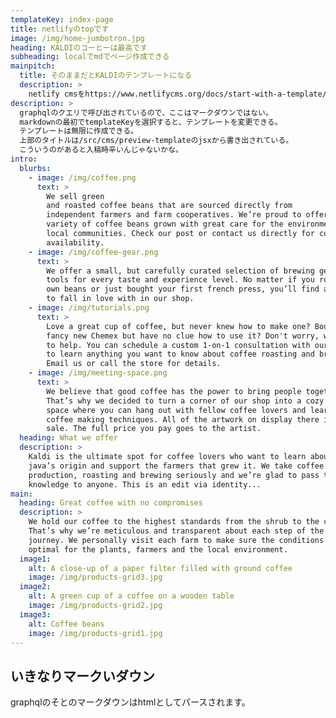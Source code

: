```yaml
---
templateKey: index-page
title: netlifyのtopです
image: /img/home-jumbotron.jpg
heading: KALDIのコーヒーは最高です
subheading: localでmdでページ作成できる
mainpitch:
  title: そのままだとKALDIのテンプレートになる
  description: >
    netlify cmsをhttps://www.netlifycms.org/docs/start-with-a-template/からスタートすると、github accountに紐付けして、リポジトリが作成される。
description: > 
  graphqlのクエリで呼び出されているので、ここはマークダウンではない。
  markdownの最初でtemplateKeyを選択すると、テンプレートを変更できる。
  テンプレートは無限に作成できる。
  上部のタイトルは/src/cms/preview-templateのjsxから書き出されている。
  こういうのがあると入稿時辛いんじゃないかな。  
intro:
  blurbs:
    - image: /img/coffee.png
      text: >
        We sell green  
        and roasted coffee beans that are sourced directly from
        independent farmers and farm cooperatives. We’re proud to offer a
        variety of coffee beans grown with great care for the environment and
        local communities. Check our post or contact us directly for current
        availability.
    - image: /img/coffee-gear.png
      text: >
        We offer a small, but carefully curated selection of brewing gear and
        tools for every taste and experience level. No matter if you roast your
        own beans or just bought your first french press, you’ll find a gadget
        to fall in love with in our shop.
    - image: /img/tutorials.png
      text: >
        Love a great cup of coffee, but never knew how to make one? Bought a
        fancy new Chemex but have no clue how to use it? Don't worry, we’re here
        to help. You can schedule a custom 1-on-1 consultation with our baristas
        to learn anything you want to know about coffee roasting and brewing.
        Email us or call the store for details.
    - image: /img/meeting-space.png
      text: >
        We believe that good coffee has the power to bring people together.
        That’s why we decided to turn a corner of our shop into a cozy meeting
        space where you can hang out with fellow coffee lovers and learn about
        coffee making techniques. All of the artwork on display there is for
        sale. The full price you pay goes to the artist.
  heading: What we offer
  description: >
    Kaldi is the ultimate spot for coffee lovers who want to learn about their
    java’s origin and support the farmers that grew it. We take coffee
    production, roasting and brewing seriously and we’re glad to pass that
    knowledge to anyone. This is an edit via identity...
main:
  heading: Great coffee with no compromises
  description: >
    We hold our coffee to the highest standards from the shrub to the cup.
    That’s why we’re meticulous and transparent about each step of the coffee’s
    journey. We personally visit each farm to make sure the conditions are
    optimal for the plants, farmers and the local environment.
  image1:
    alt: A close-up of a paper filter filled with ground coffee
    image: /img/products-grid3.jpg
  image2:
    alt: A green cup of a coffee on a wooden table
    image: /img/products-grid2.jpg
  image3:
    alt: Coffee beans
    image: /img/products-grid1.jpg
---
```


## いきなりマークいダウン
graphqlのそとのマークダウンはhtmlとしてパースされます。